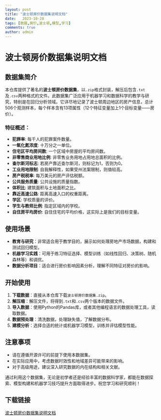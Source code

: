 ```yaml
---
layout: post
title: "波士顿房价数据集说明文档"
date:   2023-10-28
tags: [数据,房价,波士顿,模型,学习]
comments: true
author: admin
---
```

# 波士顿房价数据集说明文档

## 数据集简介

本仓库提供了著名的**波士顿房价数据集**，以`.zip`格式封装，解压后包含`.txt`及`.csv`两种格式的文件。此数据集广泛应用于机器学习和数据科学的教学与研究，特别是在回归分析领域。它详尽地记录了波士顿周边地区的房产信息，总计506个观测样本，每个样本含有13项属性（12个特征变量加上1个目标变量——房价）。

### 特征概述：
- **犯罪率**: 每千人的犯罪案件数量。
- **一氧化氮浓度**: 十万分之一单位。
- **住宅区平均房间数**: 一个区域中房屋的平均房间数。
- **非零售商业用地比例**: 非零售业务用地占用地总面积的比例。
- **查尔斯河标志**: 若房产靠近查尔斯河，则标记为1，否则为0。
- **工业用地限制**: 自我解释性，如果受州法案限制，则值较高。
- **房产税税率**: 每万美元的房产评估税额。
- **公共服务质量**: 公共设施的质量指数。
- **体积比**: 建筑面积与土地面积之比。
- **靠近高速公路**: 距离高速入口的权重距离。
- **学区**: 学校质量的评价。
- **学生与教师比例**: 指定区域内的学校。
- **自住房平均房价**: 自住住宅的平均价格，这实际上是我们的目标变量。

## 使用场景

- **教育与研究**：非常适合用于教学目的，展示如何处理房地产市场数据，构建和测试回归模型。
- **机器学习实践**：可用于练习特征选择、模型训练（如线性回归、决策树、随机森林等）和调优。
- **数据分析项目**：适合进行房价影响因素分析，理解不同特征对房价的影响。

## 开始使用

1. **下载数据**：直接从本仓库下载`波士顿房价数据集.zip`。
2. **解压缩**：解压文件，将得到`.txt`和`.csv`两个版本的数据文件。
3. **导入数据**：使用Python的Pandas库，或者其他编程语言的数据处理工具，读取数据。
4. **数据预处理**：清洗数据，处理缺失值，了解数据分布。
5. **建模分析**：选择合适的统计或机器学习模型，训练并评估模型性能。

## 注意事项

- 请在遵循开源许可的前提下使用本数据集。
- 在实际应用中，考虑数据时效性和地域差异可能带来的影响。
- 对于高级用途，建议深入研究数据的内在结构和相关文献。

通过利用这个数据集，无论是初学者还是经验丰富的数据科学家，都能在数据探索、模型构建和机器学习技巧提升方面取得进步。祝您学习和研究顺利！

## 下载链接

[波士顿房价数据集说明文档](https://pan.quark.cn/s/730e6cf42044)